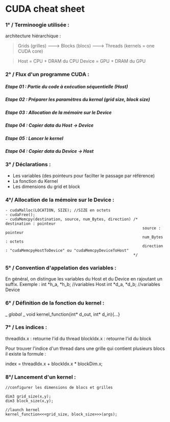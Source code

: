 # CUDA cheat sheet 

### 1° / Terminoogie utilisée :

architecture hiérarchique : 
> Grids (grilles) ---> Blocks (blocs) ---> Threads (kernels = one CUDA core)

> Host = CPU + DRAM du CPU
> Device = GPU + DRAM du GPU




### 2° / Flux d'un programme CUDA :

##### Etape 01 : Partie du code à exécution séquentielle (Host)
##### Etape 02 : Préparer les paramètres du kernal (grid size, block size)
##### Etape 03 : Allocation de la mémoire sur le Device 
##### Etape 04 : Copier data du Host -> Device
##### Etape 05 : Lancer le kernel 
##### Etape 04 : Copier data du Device -> Host 


### 3° / Déclarations : 

- Les variables (des pointeurs pour facilter le passage par référence)
- La fonction du Kernel 
- Les dimensions du grid et block 


### 4°/ Allocation de la mémoire sur le Device :
    - cudaMalloc(LOCATION, SIZE); //SIZE en octets 
    - cudaFree();
    - cudaMemcpy(destination, source, num_Bytes, direction) /*  destination : pointeur 
                                                                source : pointeur
                                                                num_Bytes : octets
                                                                direction : "cudaMemcpyHostToDevice" ou "cudaMemcpyDeviceToHost"
                                                            */

### 5° / Convention d'appelation des variables :

En général, on distingue les variables du Host et du Device en rajoutant un suffix.
Exemple : int *h_a, *h_b; //variables Host 
          int *d_a, *d_b; //variables Device 

### 6° / Définition de la fonction du kernel :

_ _global_ _ void kernel_function(int* d_out, int* d_in){...}


### 7° / Les indices :
threadIdx.x : retourne l'id du thread
blockIdx.x : retourne l'id du block 

Pour trouver l'indice d'un thread dans une grille qui contient plusieurs blocs il existe la formule :

index = threadIdx.x + blockIdx.x * blockDim.x;

### 8°/ Lancement d'un kernel :
    //configurer les dimensions de blocs et grilles

    dim3 grid_size(x,y);
    dim3 block_size(x,y);

    //launch kernel
    kernel_function<<<grid_size, block_size>>>(args);
